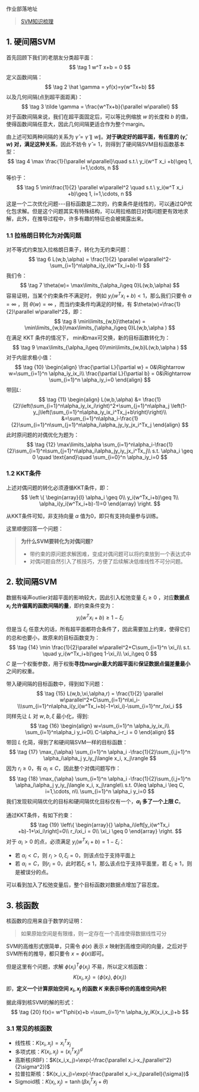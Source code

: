 作业部落地址
> [SVM知识梳理](https://www.zybuluo.com/HolyShine/note/1525480)

## 1. 硬间隔SVM

首先回顾下我们的老朋友分类超平面：
$$
\tag 1
w^T x+b = 0
$$
定义函数间隔：
$$
\tag 2
\hat \gamma = yf(x)=y(w^Tx+b)
$$
以及几何间隔(点到超平面距离)：
$$
\tag 3
\tilde \gamma = \frac{w^Tx+b}{\parallel w\parallel}
$$
对于函数间隔来说，我们在超平面固定后，可以等比例缩放 $w$ 的长度和 $b$ 的值，使得函数间隔任意大，因此几何间隔更适合作为整个margin。

由上述可知两种间隔的关系为 $\hat \gamma =\tilde \gamma \parallel w\parallel$。**对于确定好的超平面，有任意的 $(\hat \gamma, w)$ 对，满足这种关系**，因此不妨令 $\hat \gamma =1$，则得到了硬间隔SVM目标函数基本型：
$$
\tag 4
\max \frac{1}{\parallel w\parallel}\quad s.t.\ y_i(w^T x_i +b)\geq 1, i=1,\cdots, n
$$
等价于：
$$
\tag 5
\min\frac{1}{2} \parallel w\parallel^2 \quad s.t.\ y_i(w^T x_i +b)\geq 1, i=1,\cdots, n
$$
这是一个二次优化问题---目标函数是二次的，约束条件是线性的，可以通过QP优化包求解。但是这个问题其实有特殊结构，可以用拉格朗日对偶问题更有效地求解，此外，在推导过程中，许多有趣的特征也会被揭露出来。

### 1.1 拉格朗日转化为对偶问题

对不等式约束加入拉格朗日乘子，转化为无约束问题：
$$
\tag 6
L(w,b,\alpha) = \frac{1}{2} \parallel w\parallel^2-\sum_{i=1}^n\alpha_i(y_i(w^Tx_i+b)-1)
$$
我们令：
$$
\tag 7
\theta(w)= \max\limits_{\alpha_i\geq 0}L(w,b,\alpha)
$$
容易证明，当某个约束条件不满足时， 例如 $y_i(w^Tx_i+b)<1$，那么我们只要令 $\alpha = \infty$ ，则 $\theta(w)=\infty$ ，而当约束条件均满足的时候，有 $\theta(w)=\frac{1}{2}\parallel w\parallel^2$，即：
$$
\tag 8
\min\limits_{w,b}\theta(w) = \min\limits_{w,b}\max\limits_{\alpha_i\geq 0}L(w,b,\alpha )
$$
在满足 KKT 条件的情况下， min和max可交换，新的目标函数转化为：
$$
\tag 9
\max\limits_{\alpha_i\geq 0}\min\limits_{w,b}L(w,b,\alpha )
$$
对于内层求极小值：
$$
\tag {10}
\begin{align}
\frac{\partial L}{\partial w}  = 0&\Rightarrow w=\sum_{i=1}^n \alpha_iy_ix_i\\
\frac{\partial L}{\partial b}  = 0&\Rightarrow \sum_{i=1}^n \alpha_iy_i=0
\end{align}
$$
带回$L$:
$$
\tag {11}
\begin{align}
L(w,b,\alpha) &= \frac{1}{2}\left(\sum_{i=1}^n\alpha_iy_ix_i\right)^2+\sum_{j=1}^n\alpha_j \left(1-y_j\left(\sum_{i=1}^n\alpha_iy_ix_i^Tx_j+b\right)\right)\\
&=\sum_{i=1}^n\alpha_i-\frac{1}{2}\sum_{i=1}^n\sum_{j=1}^n\alpha_i\alpha_jy_iy_jx_i^Tx_j
\end{align}
$$
此时原问题的对偶优化为题为：
$$
\tag {12}
\max\limits_\alpha \sum_{i=1}^n\alpha_i-\frac{1}{2}\sum_{i=1}^n\sum_{j=1}^n\alpha_i\alpha_jy_iy_jx_i^Tx_j\\ s.t. \alpha_i \geq 0 \quad \text{and}\quad \sum_{i=0}^n \alpha_iy_i=0
$$
### 1.2 KKT条件

上述对偶问题的转化必须遵循KKT条件，即：
$$
\left \{ 
\begin{array}{l}
\alpha_i \geq 0\\
y_i(w^Tx_i+b)\geq 1\\
\alpha_i(y_i(w^Tx_i+b)-1)=0
\end{array}
\right.
$$

从KKT条件可知，非支持向量 $\alpha$ 值为0，即只有支持向量参与训练。

这里顺便回答一个问题：

> **为什么SVM要转化为对偶问题?**
>
> - 带约束的原问题求解困难，变成对偶问题可以将约束放到一个表达式中
> - 对偶问题自然引入了核技巧，方便了后续解决低维线性不可分问题。



## 2. 软间隔SVM

数据有噪声outlier对超平面的影响较大，因此引入松弛变量 $\xi_i \geq 0$ ，对应**数据点 $x_i$ 允许偏离的函数间隔的量**，即约束条件变为：
$$
\tag {13}
y_i(w^Tx_i+b)\geq 1-\xi_i
$$
但是当 $\xi_i$ 任意大的话，所有超平面都符合条件了，因此需要加上约束，使得它们的总和也要小，故原来的目标函数变为：
$$
\tag {14}
\min \frac{1}{2}\parallel w\parallel^2+C\sum_{i=1}^n \xi_i\\
s.t. \quad y_i(w^Tx_i+b)\geq 1-\xi_i\\
\xi_i\geq 0
$$
$C$ 是一个权衡参数，用于权衡**寻找margin最大的超平面**和**保证数据点偏差量最小**之间的权重。  

带入硬间隔的目标函数中，得到如下问题：
$$
\tag {15}
L(w,b,\xi,\alpha,r) = \frac{1}{2} \parallel w\parallel^2+C\sum_{i=1}^n\xi_i-\\\sum_{i=1}^n\alpha_i(y_i(w^Tx_i+b)-1+\xi_i)-\sum_{i=1}^nr_i\xi_i
$$
同样先让 $L$ 对 $w,b,\xi$ 最小化，得到:
$$
\tag {16}
\begin{align}
w=\sum_{i=1}^n \alpha_iy_ix_i\\
\sum_{i=1}^n\alpha_i y_i=0\\
C-\alpha_i-r_i = 0
\end{align}
$$
带回 $L$ 化简，得到了和硬间隔SVM一样的目标函数：
$$
\tag {17}
\max_{\alpha} \sum_{i=1}^n \alpha_i -\frac{1}{2}\sum_{i,j=1}^n \alpha_i\alpha_j y_iy_j\langle x_i, x_j\rangle
$$
因为 $r_i\geq0$，有 $\alpha_i \leq C$，因此整个对偶问题写作：
$$
\tag {18}
\max_{\alpha} \sum_{i=1}^n \alpha_i -\frac{1}{2}\sum_{i,j=1}^n \alpha_i\alpha_j y_iy_j\langle x_i, x_j\rangle\\
s.t. 0\leq \alpha_i \leq C, i=1,\cdots, n\\
\sum_{i=1}^n \alpha_i y_i=0
$$
我们发现软间隔优化的目标和硬间隔优化目标仅有一个，**$\alpha_i$ 多了一个上限 $C$**。

通过KKT条件，有如下约束：
$$
\tag {19}
\left\{
\begin{array}{}
\alpha_i\left[y_i(w^Tx_i +b)-1+\xi_i\right]=0\\
r_i\xi_i = 0\\
\xi_i \geq 0 
\end{array}
\right.
$$
对于 $\alpha_i > 0$ 的点，必须满足 $y_i(w^Tx_i+b)=1-\xi_i$：

- 若 $\alpha_i<C$，则 $r_i>0, \xi_i=0$，则该点位于支持平面上
- 若 $\alpha_i =C$，则$r_i=0$，此时若$\xi_i\leq 1$，那么该点位于支持平面里，若 $\xi_i\geq1$，则是被误分的点。

可以看到加入了松弛变量后，整个目标函数对数据点增加了容忍度。

## 3. 核函数

核函数的应用来自于数学的证明：

> 如果原始空间是有限维，则一定存在一个高维使得数据线性可分

SVM的高维形式很简单，只需令 $\phi(x)$ 表示 $x$ 映射到高维空间的向量，之后对于SVM所有的推导，都只要令 $x=\phi(x)$即可。

但是这里有个问题，求解 $\phi(x_i)^T\phi(x_j)$ 不易，所以定义核函数：
$$
\tag {20}
K(x_i,x_j)=\langle \phi(x_i),\phi(x_j)\rangle
$$
即，**定义一个计算原始空间 $x_i,x_j$ 的函数 $K$ 来表示等价的高维空间內积**

据此得到核SVM的解的形式：
$$
\tag {20}
f(x)= w^T\phi(x)+b =\sum_{i=1}^n \alpha_iy_iK(x_i,x_j)+b
$$

### 3.1 常见的核函数

- 线性核：$K(x_i,x_j)=x_i^Tx_j$
- 多项式核：$K(x_i,x_j)=(x_i^Tx_j)^d$
- 高斯核(RBF)：$K(x_i,x_j)=\exp(-\frac{\parallel x_i-x_j\parallel^2}{2\sigma^2})$
- 拉普拉斯核：$K(x_i,x_j)=\exp(-\frac{\parallel x_i-x_j\parallel}{\sigma})$
- Sigmoid核：$K(x_i,x_j)=\tanh(\beta x_i^Tx_j+\theta)$
